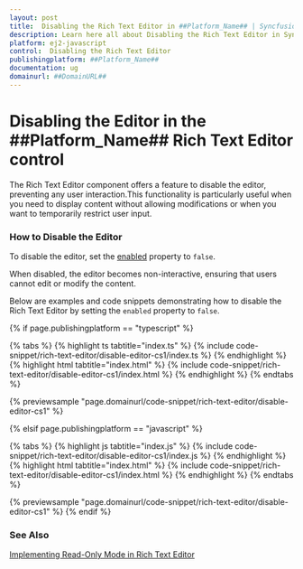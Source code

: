 ```yaml
---
layout: post
title:  Disabling the Rich Text Editor in ##Platform_Name## | Syncfusion
description: Learn here all about Disabling the Rich Text Editor in Syncfusion ##Platform_Name## Rich text editor control of Syncfusion Essential JS 2 and more.
platform: ej2-javascript
control:  Disabling the Rich Text Editor
publishingplatform: ##Platform_Name##
documentation: ug
domainurl: ##DomainURL##
---
```


# Disabling the Editor in the ##Platform_Name## Rich Text Editor control

The Rich Text Editor component offers a feature to disable the editor, preventing any user interaction.This functionality is particularly useful when you need to display content without allowing modifications or when you want to temporarily restrict user input.

### How to Disable the Editor

To disable the editor, set the [enabled](https://helpej2.syncfusion.com/documentation/api/rich-text-editor/#enabled) property to `false`.

When disabled, the editor becomes non-interactive, ensuring that users cannot edit or modify the content.

Below are examples and code snippets demonstrating how to disable the Rich Text Editor by setting the `enabled` property to `false`.

{% if page.publishingplatform == "typescript" %}

{% tabs %}
{% highlight ts tabtitle="index.ts" %}
{% include code-snippet/rich-text-editor/disable-editor-cs1/index.ts %}
{% endhighlight %}
{% highlight html tabtitle="index.html" %}
{% include code-snippet/rich-text-editor/disable-editor-cs1/index.html %}
{% endhighlight %}
{% endtabs %}
        
{% previewsample "page.domainurl/code-snippet/rich-text-editor/disable-editor-cs1" %}

{% elsif page.publishingplatform == "javascript" %}

{% tabs %}
{% highlight js tabtitle="index.js" %}
{% include code-snippet/rich-text-editor/disable-editor-cs1/index.js %}
{% endhighlight %}
{% highlight html tabtitle="index.html" %}
{% include code-snippet/rich-text-editor/disable-editor-cs1/index.html %}
{% endhighlight %}
{% endtabs %}

{% previewsample "page.domainurl/code-snippet/rich-text-editor/disable-editor-cs1" %}
{% endif %}

### See Also

[Implementing Read-Only Mode in Rich Text Editor](./read-only-mode)